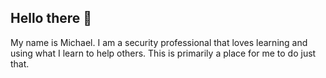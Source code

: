 ## Hello there 👋

My name is Michael. I am a security professional that loves learning and using what I learn to help others. This is primarily a place for me to do just that. 
